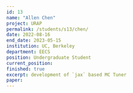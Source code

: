```yaml
---
id: 13
name: "Allen Chen"
project: URAP
permalink: /students/s13/chen/
date: 2022-08-16
end_date: 2023-05-15
institution: UC, Berkeley
department: EECS
position: Undergraduate Student
current_position: 
finished: true
excerpt: development of `jax` based MC Tuner
paper:
---
```

